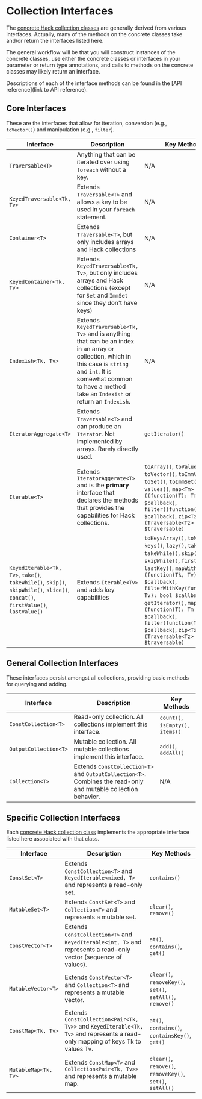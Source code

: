 # Collection Interfaces

The [concrete Hack collection classes](./classes.md) are generally derived from various interfaces. Actually, many of the methods on the concrete classes take and/or return the interfaces listed here. 

The general workflow will be that you will construct instances of the concrete classes, use either the concrete classes or interfaces in your parameter or return type annotations, and calls to methods on the concrete classes may likely return an interface.

Descriptions of each of the interface methods can be found in the [API reference](link to API reference).

## Core Interfaces

These are the interfaces that allow for iteration, conversion (e.g., `toVector()`) and manipulation (e.g., `filter`).

Interface | Description | Key Methods
----------|-------------|------------
`Traversable<T>` | Anything that can be iterated over using `foreach` without a key. | N/A
`KeyedTraversable<Tk, Tv>` | Extends `Traversable<T>` and allows a key to be used in your `foreach` statement. | N/A
`Container<T>` | Extends `Traversable<T>`, but only includes arrays and Hack collections | N/A
`KeyedContainer<Tk, Tv>` | Extends `KeyedTraversable<Tk, Tv>`, but only includes arrays and Hack collections (except for `Set` and `ImmSet` since they don't have keys) | N/A
`Indexish<Tk, Tv>` | Extends `KeyedTraversable<Tk, Tv>` and is anything that can be an index in an array or collection, which in this case is `string` and `int`. It is somewhat common to have a method take an `Indexish` or return an `Indexish`. | N/A
`IteratorAggregate<T>` | Extends `Traversable<T>` and can produce an `Iterator`. Not implemented by arrays. Rarely directly used. | `getIterator()`
`Iterable<T>` | Extends `IteratorAggerate<T>` and is the **primary** interface that declares the methods that provides the capabilities for Hack collections. | `toArray()`, `toValuesArray()`, `toVector()`, `toImmVector()`, `toSet()`, `toImmSet()`, `lazy()`, `values()`, `map<Tm>((function(T): Tm) $callback)`, `filter((function(T): bool) $callback)`, `zip<Tz>(Traversable<Tz> $traversable)`
`KeyedIterable<Tk, Tv>`, `take()`, `takeWhile()`, `skip()`, `skipWhile()`, `slice()`, `concat()`, `firstValue()`, `lastValue()` | Extends `Iterable<Tv>` and adds key capabilities | `toKeysArray()`, `toMap()`, `keys()`, `lazy()`, `take()`, `takeWhile()`, `skip()`, `skipWhile()`, `firstKey()`, `lastKey()`, `mapWithKey<Tm>(function(Tk, Tv): Tm $callback)`, `filterWithKey(function(Tk, Tv): bool $callback)`, `getIterator()`, `map<Tm>(function(T): Tm $callback)`, `filter(function(T): bool $callback)`, `zip<Tz>(Traversable<Tz> $traversable)`

## General Collection Interfaces

These interfaces persist amongst all collections, providing basic methods for querying and adding.

Interface | Description | Key Methods
----------|-------------|------------
`ConstCollection<T>` | Read-only collection. All collections implement this interface. | `count()`, `isEmpty()`, `items()`
`OutputCollection<T>` | Mutable collection. All mutable collections implement this interface. | `add()`, `addAll()`
`Collection<T>` | Extends `ConstCollection<T>` and `OutputCollection<T>`. Combines the read-only and mutable collection behavior. | N/A

## Specific Collection Interfaces

Each [concrete Hack collection class](./classes.md) implements the appropriate interface listed here associated with that class.

Interface | Description | Key Methods
----------|-------------|------------
`ConstSet<T>` | Extends `ConstCollection<T>` and `KeyedIterable<mixed, T>` and represents a read-only set. | `contains()`
`MutableSet<T>` | Extends `ConstSet<T>` and `Collection<T>` and represents a mutable set. | `clear()`, `remove()`
`ConstVector<T>` | Extends `ConstCollection<T>` and `KeyedIterable<int, T>` and represents a read-only vector (sequence of values). | `at()`, `contains()`, `get()`
`MutableVector<T>` | Extends `ConstVector<T>` and `Collection<T>` and represents a mutable vector. | `clear()`, `removeKey()`, `set()`, `setAll()`, `remove()`
`ConstMap<Tk, Tv>` | Extends `ConstCollection<Pair<Tk, Tv>>` and `KeyedIterable<Tk, Tv>` and represents a read-only mapping of keys Tk to values Tv. | `at()`, `contains()`, `containsKey()`, `get()`
`MutableMap<Tk, Tv>` | Extends `ConstMap<T>` and `Collection<Pair<Tk, Tv>>` and represents a mutable map. | `clear()`, `remove()`, `removeKey()`, `set()`, `setAll()`
